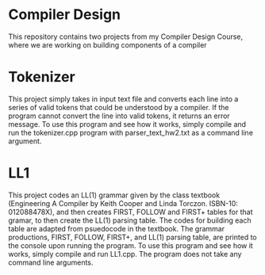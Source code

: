 # Compiler Design
This repository contains two projects from my Compiler Design Course, where we are working on building components of a compiler

# Tokenizer
This project simply takes in input text file and converts each line into a series of valid tokens that could be understood by a compiler. If the program cannot convert the line into valid tokens, it returns an error message. To use this program and see how it works, simply compile and run the tokenizer.cpp program with parser_text_hw2.txt as a command line argument.

# LL1
This project codes an LL(1) grammar given by the class textbook (Engineering A Compiler by Keith Cooper and Linda Torczon. ISBN-10: 012088478X), and then creates FIRST, FOLLOW and FIRST+ tables for that gramar, to then create the LL(1) parsing table. The codes for building each table are adapted from psuedocode in the textbook. The grammar productions, FIRST, FOLLOW, FIRST+, and LL(1) parsing table, are printed to the console upon running the program. To use this program and see how it works, simply compile and run LL1.cpp. The program does not take any command line arguments.
